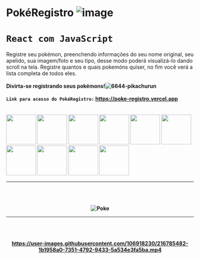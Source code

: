 # PokéRegistro ![image](https://user-images.githubusercontent.com/106918230/216780753-454da1a6-d634-40bd-b15e-409f7f7bd65a.png)

# `React com JavaScript`
Registre seu pokémon, preenchendo informações do seu nome original, seu apelido, sua imagem/foto e seu tipo, desse modo poderá visualizá-lo dando scroll na tela. Registre quantos e quais pokemóns quiser, no fim você verá a lista completa de todos eles.
<br>
<br>
<strong>Divirta-se registrando seus pokémons!![6644-pikachurun](https://user-images.githubusercontent.com/106918230/216781656-9762c284-68f7-4cab-a13c-4bc40fc6b8a0.gif)
<strong/>
<br>
<br>
`Link para acesso do PokéRegistro:` https://poke-registro.vercel.app
<br>
<br>  
<img src="https://assets.pokemon.com/assets/cms2/img/pokedex/detail/728.png" width=80 height=80> 
<img src="https://assets.pokemon.com/assets/cms2/img/pokedex/site_search/125.png" width=80 height=80> 
<img src="https://assets.pokemon.com/assets/cms2/img/pokedex/site_search/350.png" width=80 height=80> 
<img src="https://assets.pokemon.com/assets/cms2/img/pokedex/site_search/501.png" width=80 height=80> 
<img src="https://assets.pokemon.com/assets/cms2/img/pokedex/site_search/151.png" width=80 height=80> 
<img src="https://assets.pokemon.com/assets/cms2/img/pokedex/site_search/077.png" width=80 height=80>
<img src="https://assets.pokemon.com/assets/cms2/img/pokedex/site_search/155.png" width=80 height=80> 
<img src="https://assets.pokemon.com/assets/cms2/img/pokedex/detail/447.png" width=80 height=80> 
<img src="https://assets.pokemon.com/assets/cms2/img/pokedex/detail/650.png" width=80 height=80> 
<img src="https://assets.pokemon.com/assets/cms2/img/pokedex/detail/143.png" width=80 height=80> 
<hr>
<br>
<br>

<div align="center">

![Poke](https://user-images.githubusercontent.com/106918230/216784955-b8014a16-8eff-4202-afbd-3f3aaae1be3b.png)
<div/>

<hr>
<br>
<br>













https://user-images.githubusercontent.com/106918230/216785482-1b1958a0-7351-4792-9433-5a534e3fa5ba.mp4







